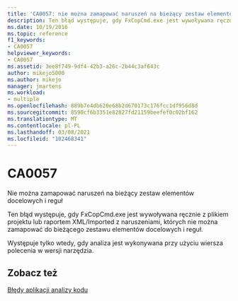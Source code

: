 ```yaml
---
title: 'CA0057: nie można zamapować naruszeń na bieżący zestaw elementów docelowych i reguł'
description: Ten błąd występuje, gdy FxCopCmd.exe jest wywoływana ręcznie z plikiem projektu lub zaimportowanym raportem XML, który ma naruszenia, których nie można zamapować na bieżący zestaw elementów docelowych i reguł.
ms.date: 10/19/2016
ms.topic: reference
f1_keywords:
- CA0057
helpviewer_keywords:
- CA0057
ms.assetid: 3ee8f749-9df4-42b3-a26c-2b44c3af643c
author: mikejo5000
ms.author: mikejo
manager: jmartens
ms.workload:
- multiple
ms.openlocfilehash: 889b7e4db620e68b2d670173c176fcc1df956d8d
ms.sourcegitcommit: 8590cf6b3351e82827fd21159beefef0c02bf162
ms.translationtype: MT
ms.contentlocale: pl-PL
ms.lasthandoff: 03/08/2021
ms.locfileid: "102468341"
---
```

# <a name="ca0057"></a>CA0057

Nie można zamapować naruszeń na bieżący zestaw elementów docelowych i reguł

Ten błąd występuje, gdy FxCopCmd.exe jest wywoływana ręcznie z plikiem projektu lub raportem XML/Imported z naruszeniami, których nie można zamapować do bieżącego zestawu elementów docelowych i reguł.

Występuje tylko wtedy, gdy analiza jest wykonywana przy użyciu wiersza polecenia w wersji narzędzia.

## <a name="see-also"></a>Zobacz też
[Błędy aplikacji analizy kodu](../code-quality/code-analysis-application-errors.md)
